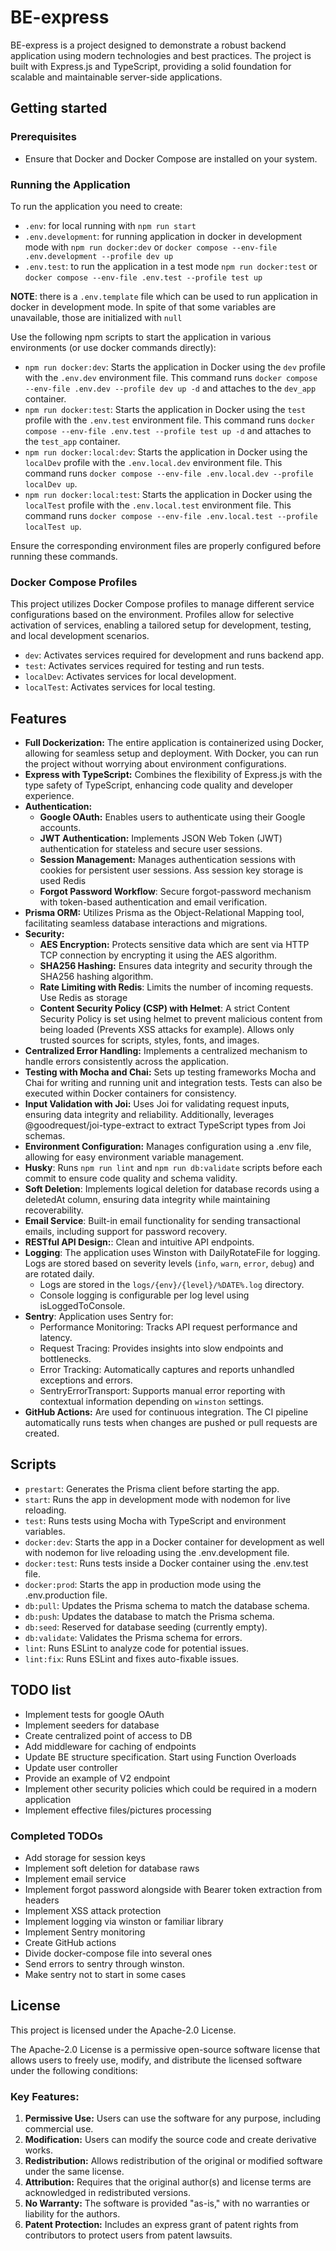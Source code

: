 # BE-express

BE-express is a project designed to demonstrate a robust backend application using modern technologies and best practices. The project is built with Express.js and TypeScript, providing a solid foundation for scalable and maintainable server-side applications.

## Getting started
### Prerequisites
- Ensure that Docker and Docker Compose are installed on your system.
### Running the Application

To run the application you need to create: 

- `.env`: for local running with `npm run start`
- `.env.development`: for running application in docker in development mode with `npm run docker:dev` or `docker compose --env-file .env.development --profile dev up`
- `.env.test`: to run the application in a test mode `npm run docker:test` or `docker compose --env-file .env.test --profile test up`

**NOTE**: there is a `.env.template` file which can be used to run application in docker in development mode. In spite of that some variables are unavailable, those are initialized with `null`

Use the following npm scripts to start the application in various environments (or use docker commands directly):

- `npm run docker:dev`: Starts the application in Docker using the `dev` profile with the `.env.dev` environment file. This command runs `docker compose --env-file .env.dev --profile dev up -d` and attaches to the `dev_app` container.
- `npm run docker:test`: Starts the application in Docker using the `test` profile with the `.env.test` environment file. This command runs `docker compose --env-file .env.test --profile test up -d` and attaches to the `test_app` container.
- `npm run docker:local:dev`: Starts the application in Docker using the `localDev` profile with the `.env.local.dev` environment file. This command runs `docker compose --env-file .env.local.dev --profile localDev up`.
- `npm run docker:local:test`: Starts the application in Docker using the `localTest` profile with the `.env.local.test` environment file. This command runs `docker compose --env-file .env.local.test --profile localTest up`.

Ensure the corresponding environment files are properly configured before running these commands.

### Docker Compose Profiles

This project utilizes Docker Compose profiles to manage different service configurations based on the environment. Profiles allow for selective activation of services, enabling a tailored setup for development, testing, and local development scenarios.

- `dev`: Activates services required for development and runs backend app.
- `test`: Activates services required for testing and run tests.
- `localDev`: Activates services for local development.
- `localTest`: Activates services for local testing.

## Features
- **Full Dockerization:** The entire application is containerized using Docker, allowing for seamless setup and deployment. With Docker, you can run the project without worrying about environment configurations.
- **Express with TypeScript:** Combines the flexibility of Express.js with the type safety of TypeScript, enhancing code quality and developer experience.
- **Authentication:**
  - **Google OAuth:** Enables users to authenticate using their Google accounts.
  - **JWT Authentication:** Implements JSON Web Token (JWT) authentication for stateless and secure user sessions.
  - **Session Management:** Manages authentication sessions with cookies for persistent user sessions. Ass session key storage is used Redis
  - **Forgot Password Workflow**: Secure forgot-password mechanism with token-based authentication and email verification.
- **Prisma ORM:** Utilizes Prisma as the Object-Relational Mapping tool, facilitating seamless database interactions and migrations.
- **Security:**
  - **AES Encryption:** Protects sensitive data which are sent via HTTP TCP connection by encrypting it using the AES algorithm.
  - **SHA256 Hashing:** Ensures data integrity and security through the SHA256 hashing algorithm.
  - **Rate Limiting with Redis**: Limits the number of incoming requests. Use Redis as storage
  - **Content Security Policy (CSP) with Helmet**:  A strict Content Security Policy is set using helmet to prevent malicious content from being loaded (Prevents XSS attacks for example). Allows only trusted sources for scripts, styles, fonts, and images.
- **Centralized Error Handling:** Implements a centralized mechanism to handle errors consistently across the application.
- **Testing with Mocha and Chai:** Sets up testing frameworks Mocha and Chai for writing and running unit and integration tests. Tests can also be executed within Docker containers for consistency.
- **Input Validation with Joi:** Uses Joi for validating request inputs, ensuring data integrity and reliability. Additionally, leverages @goodrequest/joi-type-extract to extract TypeScript types from Joi schemas.
- **Environment Configuration:** Manages configuration using a .env file, allowing for easy environment variable management.
- **Husky**: Runs `npm run lint` and `npm run db:validate` scripts before each commit to ensure code quality and schema validity.
- **Soft Deletion**: Implements logical deletion for database records using a deletedAt column, ensuring data integrity while maintaining recoverability.
- **Email Service**: Built-in email functionality for sending transactional emails, including support for password recovery.
- **RESTful API Design:**: Clean and intuitive API endpoints.
- **Logging**: The application uses Winston with DailyRotateFile for logging. Logs are stored based on severity levels (`info`, `warn`, `error`, `debug`) and are rotated daily.
  - Logs are stored in the `logs/{env}/{level}/%DATE%.log` directory.
  - Console logging is configurable per log level using isLoggedToConsole.
- **Sentry**: Application uses Sentry for:
  - Performance Monitoring: Tracks API request performance and latency.
  - Request Tracing: Provides insights into slow endpoints and bottlenecks.
  - Error Tracking: Automatically captures and reports unhandled exceptions and errors.
  - SentryErrorTransport: Supports manual error reporting with contextual information depending on `winston` settings.
- **GitHub Actions:**  Are used for  continuous integration. The CI pipeline automatically runs tests when changes are pushed or pull requests are created.
## Scripts

- `prestart`: Generates the Prisma client before starting the app.
- `start`: Runs the app in development mode with nodemon for live reloading.
- `test`: Runs tests using Mocha with TypeScript and environment variables.
- `docker:dev`: Starts the app in a Docker container for development as well with nodemon for live reloading using the .env.development file.
- `docker:test`: Runs tests inside a Docker container using the .env.test file.
- `docker:prod`: Starts the app in production mode using the .env.production file.
- `db:pull`: Updates the Prisma schema to match the database schema.
- `db:push`: Updates the database to match the Prisma schema.
- `db:seed`: Reserved for database seeding (currently empty).
- `db:validate`: Validates the Prisma schema for errors.
- `lint`: Runs ESLint to analyze code for potential issues.
- `lint:fix`: Runs ESLint and fixes auto-fixable issues.

## TODO list

- Implement tests for google OAuth
- Implement seeders for database
- Create centralized point of access to DB
- Add middleware for caching of endpoints
- Update BE structure specification. Start using Function Overloads
- Update user controller
- Provide an example of V2 endpoint
- Implement other security policies which could be required in a modern application
- Implement effective files/pictures processing

### Completed TODOs

- Add storage for session keys
- Implement soft deletion for database raws
- Implement email service
- Implement forgot password alongside with Bearer token extraction from headers
- Implement XSS attack protection
- Implement logging via winston or familiar library
- Implement Sentry monitoring
- Create GitHub actions
- Divide docker-compose file into several ones
- Send errors to sentry through winston.
- Make sentry not to start in some cases

## License
This project is licensed under the Apache-2.0 License.

The Apache-2.0 License is a permissive open-source software license that allows users to freely use, modify, and distribute the licensed software under the following conditions:

### Key Features:
1. **Permissive Use:** Users can use the software for any purpose, including commercial use.
2. **Modification:** Users can modify the source code and create derivative works.
3. **Redistribution:** Allows redistribution of the original or modified software under the same license.
4. **Attribution:** Requires that the original author(s) and license terms are acknowledged in redistributed versions.
5. **No Warranty:** The software is provided "as-is," with no warranties or liability for the authors.
6. **Patent Protection:** Includes an express grant of patent rights from contributors to protect users from patent lawsuits.
